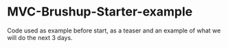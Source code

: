 # MVC-Brushup-Starter-example

Code used as example before start, as a teaser and an example of what we will do the next 3 days.
